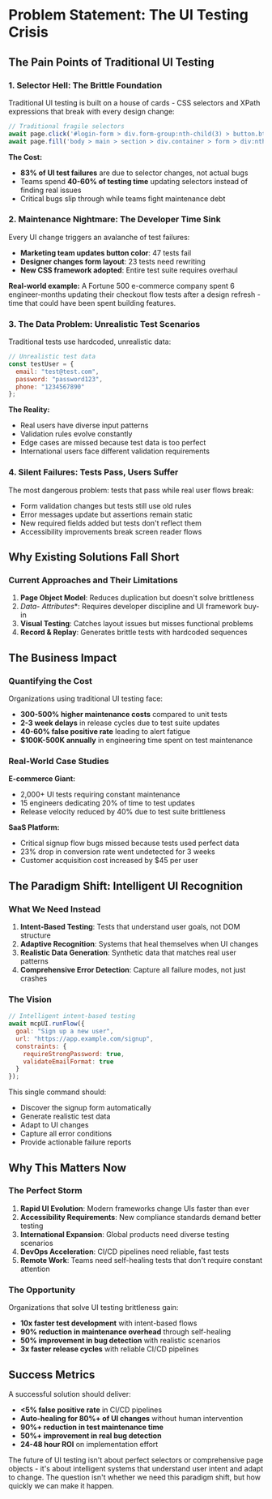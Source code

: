 # Problem Statement: The UI Testing Crisis

## The Pain Points of Traditional UI Testing

### 1. Selector Hell: The Brittle Foundation

Traditional UI testing is built on a house of cards - CSS selectors and XPath expressions that break with every design change:

```javascript
// Traditional fragile selectors
await page.click('#login-form > div.form-group:nth-child(3) > button.btn.btn-primary.submit-btn');
await page.fill('body > main > section > div.container > form > div:nth-child(2) > input');
```

**The Cost:**
- **83% of UI test failures** are due to selector changes, not actual bugs
- Teams spend **40-60% of testing time** updating selectors instead of finding real issues
- Critical bugs slip through while teams fight maintenance debt

### 2. Maintenance Nightmare: The Developer Time Sink

Every UI change triggers an avalanche of test failures:

- **Marketing team updates button color**: 47 tests fail
- **Designer changes form layout**: 23 tests need rewriting
- **New CSS framework adopted**: Entire test suite requires overhaul

**Real-world example:** A Fortune 500 e-commerce company spent 6 engineer-months updating their checkout flow tests after a design refresh - time that could have been spent building features.

### 3. The Data Problem: Unrealistic Test Scenarios

Traditional tests use hardcoded, unrealistic data:

```javascript
// Unrealistic test data
const testUser = {
  email: "test@test.com",
  password: "password123",
  phone: "1234567890"
};
```

**The Reality:**
- Real users have diverse input patterns
- Validation rules evolve constantly
- Edge cases are missed because test data is too perfect
- International users face different validation requirements

### 4. Silent Failures: Tests Pass, Users Suffer

The most dangerous problem: tests that pass while real user flows break:

- Form validation changes but tests still use old rules
- Error messages update but assertions remain static
- New required fields added but tests don't reflect them
- Accessibility improvements break screen reader flows

## Why Existing Solutions Fall Short

### Current Approaches and Their Limitations

1. **Page Object Model**: Reduces duplication but doesn't solve brittleness
2. **Data-* Attributes**: Requires developer discipline and UI framework buy-in
3. **Visual Testing**: Catches layout issues but misses functional problems
4. **Record & Replay**: Generates brittle tests with hardcoded sequences

## The Business Impact

### Quantifying the Cost

Organizations using traditional UI testing face:

- **300-500% higher maintenance costs** compared to unit tests
- **2-3 week delays** in release cycles due to test suite updates
- **40-60% false positive rate** leading to alert fatigue
- **$100K-500K annually** in engineering time spent on test maintenance

### Real-World Case Studies

**E-commerce Giant:**
- 2,000+ UI tests requiring constant maintenance
- 15 engineers dedicating 20% of time to test updates
- Release velocity reduced by 40% due to test suite brittleness

**SaaS Platform:**
- Critical signup flow bugs missed because tests used perfect data
- 23% drop in conversion rate went undetected for 3 weeks
- Customer acquisition cost increased by $45 per user

## The Paradigm Shift: Intelligent UI Recognition

### What We Need Instead

1. **Intent-Based Testing**: Tests that understand user goals, not DOM structure
2. **Adaptive Recognition**: Systems that heal themselves when UI changes
3. **Realistic Data Generation**: Synthetic data that matches real user patterns
4. **Comprehensive Error Detection**: Capture all failure modes, not just crashes

### The Vision

```javascript
// Intelligent intent-based testing
await mcpUI.runFlow({
  goal: "Sign up a new user",
  url: "https://app.example.com/signup",
  constraints: {
    requireStrongPassword: true,
    validateEmailFormat: true
  }
});
```

This single command should:
- Discover the signup form automatically
- Generate realistic test data
- Adapt to UI changes
- Capture all error conditions
- Provide actionable failure reports

## Why This Matters Now

### The Perfect Storm

1. **Rapid UI Evolution**: Modern frameworks change UIs faster than ever
2. **Accessibility Requirements**: New compliance standards demand better testing
3. **International Expansion**: Global products need diverse testing scenarios
4. **DevOps Acceleration**: CI/CD pipelines need reliable, fast tests
5. **Remote Work**: Teams need self-healing tests that don't require constant attention

### The Opportunity

Organizations that solve UI testing brittleness gain:

- **10x faster test development** with intent-based flows
- **90% reduction in maintenance overhead** through self-healing
- **50% improvement in bug detection** with realistic scenarios
- **3x faster release cycles** with reliable CI/CD pipelines

## Success Metrics

A successful solution should deliver:

- **<5% false positive rate** in CI/CD pipelines
- **Auto-healing for 80%+ of UI changes** without human intervention
- **90%+ reduction in test maintenance time**
- **50%+ improvement in real bug detection**
- **24-48 hour ROI** on implementation effort

The future of UI testing isn't about perfect selectors or comprehensive page objects - it's about intelligent systems that understand user intent and adapt to change. The question isn't whether we need this paradigm shift, but how quickly we can make it happen.